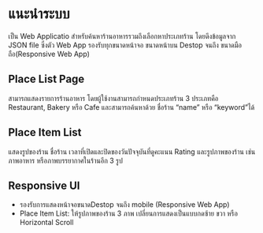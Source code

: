 # แนะนำระบบ
 
เป็น Web Applicatio สำหรับค้นหาร้านอาหารรวมถึงเลือกหาประเภทร้าน โดยดึงข้อมูลจาก JSON file ซึ่งตัว Web App รองรับทุกขนาดหน้าจอ ขนาดหน้าบน Destop จนถึง ขนาดมือถือ(Responsive Web App)

## Place List Page
  สามารถแสดงรายการร้านอาหาร โดยผู้ใช้งานสามารถกําหนดประเภทร้าน 3 ประเภทคือ Restaurant, Bakery หรือ Cafe และสามารถค้นหาด้วย ชื่อร้าน “name” หรือ “keyword”ได้
  
## Place Item List
  แสดงรูปของร้าน ชื่อร้าน เวลาที่เปิดและปิดของวันปัจจุบันที่ดูคะแนน Rating และรูปภาพของร้าน เช่น ภาพอาหาร หรือภาพบรรยากาศในร้านอีก 3 รูป

## Responsive UI
  - รองรับการแสดงหน้าจอขนาดDestop จนถึง mobile (Responsive Web App)
  - Place Item List: ให้รูปภาพของร้าน 3 ภาพ เปลี่ยนการแสดงเป็นแบบกดซ้าย ขวา หรือ Horizontal Scroll
